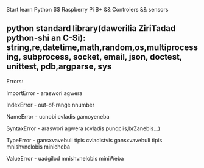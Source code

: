 Start learn Python $$ Raspberry Pi B+ && Controlers && sensors 

python standard library(dawerilia ZiriTadad python-shi an C-Si): string,re,datetime,math,random,os,multiprocessing, 
subprocess, socket, email, json, doctest, unittest, pdb,argparse, sys
----------------------------------------------------------------------

Errors: 

ImportError - araswori agwera

IndexError - out-of-range nnumber

NameError - ucnobi cvladis gamoyeneba

SyntaxError - araswori agwera (cvladis punqciis,brZanebis...)

TypeError - gansxvavebuli tipis cvladistvis gansxvavebuli tipis mnishvnelobis minicheba

ValueError - uadgilod mnishvnelobis miniWeba
